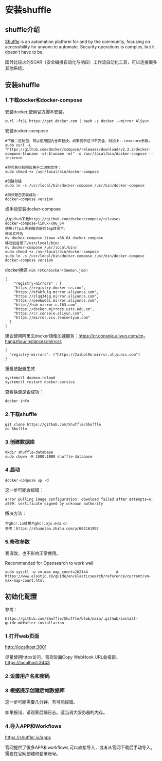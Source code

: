 # 安装shuffle

## shuffle介绍

[Shuffle](https://shuffler.io/) is an automation platform for and by the community, focusing on accessibility for anyone to automate. Security operations is complex, but it doesn't have to be.

国外比较火的SOAR（安全编排自动化与响应）工作流自动化工具，可以连接很多其他系统。



## 安装shuffle

### 1.下载docker和docker-compose

安装docker,使用官方脚本安装。

```
curl -fsSL https://get.docker.com | bash -s docker --mirror Aliyun
```



安装docker-compose

```
#下载二进制包，可以使用国内仓库替换，如果提示证书不安全，则加上--insecure参数。
sudo curl -L "https://github.com/docker/compose/releases/download/v2.2.2/docker-compose-$(uname -s)-$(uname -m)" -o /usr/local/bin/docker-compose --insecure

#将可执行权限应用于二进制文件：
sudo chmod +x /usr/local/bin/docker-compose

#创建软链
sudo ln -s /usr/local/bin/docker-compose /usr/bin/docker-compose

#测试是否安装成功：
docker-compose version
```

或手动安装docker-compose
```
从github下载https://github.com/docker/compose/releases
docker-compose-linux-x86_64
使用sftp上传到服务器的tmp目录下。
修改文件名
mv docker-compose-linux-x86_64 docker-compose
移动到目录下/usr/local/bin/
mv docker-compose /usr/local/bin/
sudo chmod +x /usr/local/bin/docker-compose
sudo ln -s /usr/local/bin/docker-compose /usr/bin/docker-compose
docker-compose version
```

docker换源
`vim /etc/docker/daemon.json`

```
{
    "registry-mirrors" : [
    "https://registry.docker-cn.com",
    "https://kfwkfulq.mirror.aliyuncs.com",
    "https://2lqq34jg.mirror.aliyuncs.com",
    "https://pee6w651.mirror.aliyuncs.com",
    "http://hub-mirror.c.163.com",
    "https://docker.mirrors.ustc.edu.cn",
    "https://cr.console.aliyun.com",
    "https://mirror.ccs.tencentyun.com"
  ]
}
```

建议使用阿里云docker镜像加速服务：https://cr.console.aliyun.com/cn-hangzhou/instances/mirrors
```
{
  "registry-mirrors": ["https://2aibpl9o.mirror.aliyuncs.com"]
}
```

重启使配置生效

```
systemctl daemon-reload
systemctl restart docker.service
```

查看换源是否成功：

```
docker info
```

### 2.下载shuffle

```
git clone https://github.com/Shuffle/Shuffle
cd Shuffle
```

### 3.创建数据库

```
mkdir shuffle-database
sudo chown -R 1000:1000 shuffle-database
```

### 4.启动

```
docker-compose up -d
```

这一步可能会报错：

```
error pulling image configuration: download failed after attempts=6: x509: certificate signed by unknown authority
```

解决方法：

```
将ghcr.io替换为ghcr.nju.edu.cn
参考：https://zhuanlan.zhihu.com/p/602161992
```

### 5.修改参数

我没改，也不影响正常使用。

Recommended for Opensearch to work well

```
sudo sysctl -w vm.max_map_count=262144             # https://www.elastic.co/guide/en/elasticsearch/reference/current/vm-max-map-count.html
```



## 初始化配置

参考：

```
https://github.com/Shuffle/Shuffle/blob/main/.github/install-guide.md#after-installation
```

### 1.打开web页面

[http://localhost:3001](http://localhost:3001/)

尽量使用https访问，否则后面Copy WebHook URL会报错。
[https://localhost:3443](http://localhost:3443/)

### 2.设置用户名和密码

### 3.根据提示创建后端数据库

这一步可能需要几分钟，有可能报错。

如果报错，请观察后端日志。适当调大服务器的内存。

### 4.导入APP和Workflows

https://shuffler.io/apps

官网提供了很多APP和workflows,可以直接导入，或者从官网下载后手动导入。需要在官网创建和登录账号。
